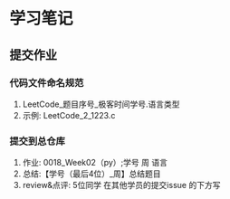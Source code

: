 # 学习笔记

## 提交作业

### 代码文件命名规范

1. LeetCode_题目序号_极客时间学号.语言类型
2. 示例: LeetCode_2_1223.c

### 提交到总仓库

1. 作业: 0018_Week02（py）;学号 周 语言
2. 总结:【学号（最后4位）_周】总结题目
3. review&点评: 5位同学 在其他学员的提交issue 的下方写